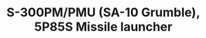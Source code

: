---
layout: product
title: "S-300PM/PMU (SA-10 Grumble), 5P85S Missile launcher"
price: "3700" 
desc: "Maketa"
img_path: "/assets/img/UA72045.webp"
brand: "N/A"
available: false
special_offer: false
new: false
soon: false
cat: "010000"
subcat: "013300"
subsubcat: "0N/A"
sifra: "UA72045"
popular: false
spec: false
---